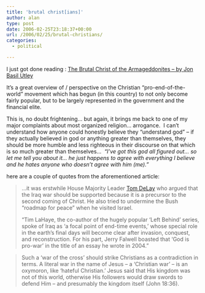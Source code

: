 ```yaml
---
title: 'brutal christ[ians]'
author: alan
type: post
date: 2006-02-25T23:18:37+00:00
url: /2006/02/25/brutal-christians/
categories:
  - political

---
```

I just got done reading : [The Brutal Christ of the Armageddonites &#8211; by Jon Basil Utley][1]

It&#8217;s a great overview of / perspective on the Christian &#8220;pro-end-of-the-world&#8221; movement which has begun (in this country) to not only become fairly popular, but to be largely represented in the government and the financial elite.&nbsp;

This is, no doubt frightening&#8230; but again, it brings me back to one of my major complaints about most organized religion&#8230; arrogance.&nbsp; I can&#8217;t understand how anyone could honestly believe they &#8220;understand god&#8221; &#8211; if they actually believed in god or anything greater than themselves, they should be more humble and less righteous in their discourse on that which is so much greater than themselves&#8230;&nbsp; _&#8220;I&#8217;ve got this god all figured out&#8230; so let me tell you about it&#8230; he just happens to agree with everything I believe and he hates anyone who doesn&#8217;t agree with him (me).&#8221;_

here are a couple of quotes from the aforementioned article:



> &#8230;it was erstwhile House Majority Leader [Tom DeLay][2] who argued that the Iraq war should be supported because it is a precursor to the second coming of Christ. He also tried to undermine the Bush &#8220;roadmap for peace&#8221; when he visited Israel.</p>
> &#8220;Tim LaHaye, the co-author of the hugely popular &#8216;Left Behind&#8217; series, spoke of Iraq as &#8216;a focal point of end-time events,&#8217; whose special role in the earth&#8217;s final days will become clear after invasion, conquest, and reconstruction. For his part, Jerry Falwell boasted that &#8216;God is pro-war&#8217; in the title of an essay he wrote in 2004.&#8221;

> Such a &#8216;war of the cross&#8217; should strike Christians as a contradiction in terms. A literal war in the name of Jesus – a &#8216;Christian war&#8217; – is an oxymoron, like &#8216;hateful Christian.&#8217; Jesus said that His kingdom was not of this world, otherwise His followers would draw swords to defend Him – and presumably the kingdom itself (John 18:36).


 [1]: http://www.antiwar.com/utley/?articleid=8588
 [2]: http://www.harpers.org/ExcerptTheChristianParadox.html
